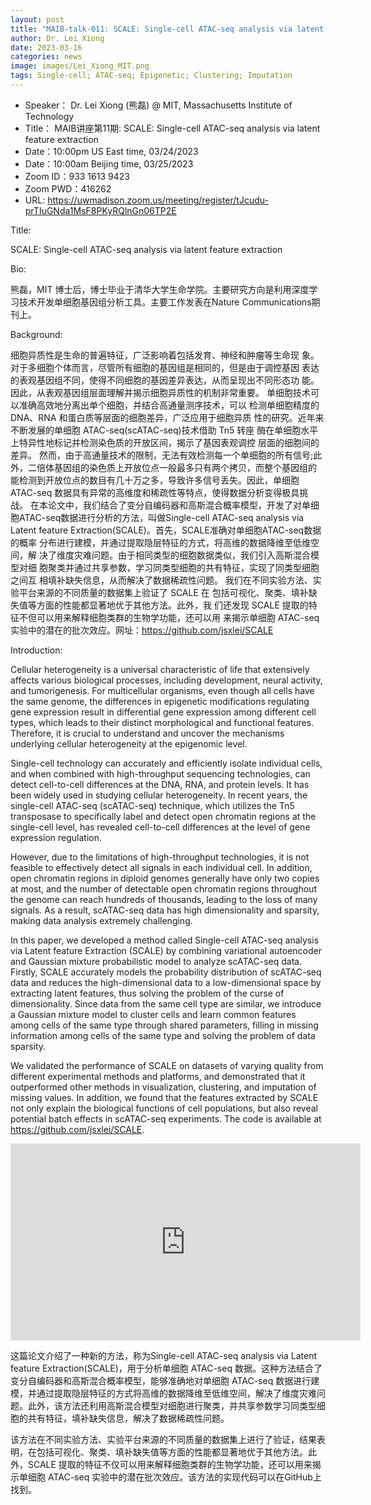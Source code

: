 ```yaml
---
layout: post
title: "MAIB-talk-011: SCALE: Single-cell ATAC-seq analysis via latent feature extraction"
author: Dr. Lei Xiong
date: 2023-03-16
categories: news
image: images/Lei_Xiong_MIT.png
tags: Single-cell; ATAC-seq; Epigenetic; Clustering; Imputation
---
```


- Speaker： Dr. Lei Xiong (熊磊) @ MIT, Massachusetts Institute of Technology
- Title： MAIB讲座第11期: SCALE: Single-cell ATAC-seq analysis via latent feature extraction
- Date：10:00pm US East time, 03/24/2023
- Date：10:00am Beijing time, 03/25/2023
- Zoom  ID：933 1613 9423
- Zoom PWD：416262
- URL: https://uwmadison.zoom.us/meeting/register/tJcudu-prTIuGNda1MsF8PKyRQlnGn06TP2E

Title: 

SCALE: Single-cell ATAC-seq analysis via latent feature extraction

Bio: 

熊磊，MIT 博士后，博士毕业于清华大学生命学院。主要研究方向是利用深度学习技术开发单细胞基因组分析工具。主要工作发表在Nature Communications期刊上。

Background:

细胞异质性是生命的普遍特征，广泛影响着包括发育、神经和肿瘤等生命现 象。对于多细胞个体而言，尽管所有细胞的基因组是相同的，但是由于调控基因 表达的表观基因组不同，使得不同细胞的基因差异表达，从而呈现出不同形态功 能。因此，从表观基因组层面理解并揭示细胞异质性的机制非常重要。
单细胞技术可以准确高效地分离出单个细胞，并结合高通量测序技术，可以 检测单细胞精度的 DNA、RNA 和蛋白质等层面的细胞差异，广泛应用于细胞异质 性的研究。近年来不断发展的单细胞 ATAC-seq(scATAC-seq)技术借助 Tn5 转座 酶在单细胞水平上特异性地标记并检测染色质的开放区间，揭示了基因表观调控 层面的细胞间的差异。
然而，由于高通量技术的限制，无法有效检测每一个单细胞的所有信号;此 外，二倍体基因组的染色质上开放位点一般最多只有两个拷贝，而整个基因组的 能检测到开放位点的数目有几十万之多，导致许多信号丢失。因此，单细胞 ATAC-seq 数据具有异常的高维度和稀疏性等特点，使得数据分析变得极具挑战。
在本论文中，我们结合了变分自编码器和高斯混合概率模型，开发了对单细 胞ATAC-seq数据进行分析的方法，叫做Single-cell ATAC-seq analysis via Latent feature Extraction(SCALE)。首先，SCALE准确对单细胞ATAC-seq数据的概率 分布进行建模，并通过提取隐层特征的方式，将高维的数据降维至低维空间，解 决了维度灾难问题。由于相同类型的细胞数据类似，我们引入高斯混合模型对细 胞聚类并通过共享参数，学习同类型细胞的共有特征，实现了同类型细胞之间互 相填补缺失信息，从而解决了数据稀疏性问题。
我们在不同实验方法、实验平台来源的不同质量的数据集上验证了 SCALE 在 包括可视化、聚类、填补缺失值等方面的性能都显著地优于其他方法。此外，我 们还发现 SCALE 提取的特征不但可以用来解释细胞类群的生物学功能，还可以用 来揭示单细胞 ATAC-seq 实验中的潜在的批次效应。网址：https://github.com/jsxlei/SCALE

Introduction:

Cellular heterogeneity is a universal characteristic of life that extensively affects various biological processes, including development, neural activity, and tumorigenesis. For multicellular organisms, even though all cells have the same genome, the differences in epigenetic modifications regulating gene expression result in differential gene expression among different cell types, which leads to their distinct morphological and functional features. Therefore, it is crucial to understand and uncover the mechanisms underlying cellular heterogeneity at the epigenomic level.

Single-cell technology can accurately and efficiently isolate individual cells, and when combined with high-throughput sequencing technologies, can detect cell-to-cell differences at the DNA, RNA, and protein levels. It has been widely used in studying cellular heterogeneity. In recent years, the single-cell ATAC-seq (scATAC-seq) technique, which utilizes the Tn5 transposase to specifically label and detect open chromatin regions at the single-cell level, has revealed cell-to-cell differences at the level of gene expression regulation.

However, due to the limitations of high-throughput technologies, it is not feasible to effectively detect all signals in each individual cell. In addition, open chromatin regions in diploid genomes generally have only two copies at most, and the number of detectable open chromatin regions throughout the genome can reach hundreds of thousands, leading to the loss of many signals. As a result, scATAC-seq data has high dimensionality and sparsity, making data analysis extremely challenging.

In this paper, we developed a method called Single-cell ATAC-seq analysis via Latent feature Extraction (SCALE) by combining variational autoencoder and Gaussian mixture probabilistic model to analyze scATAC-seq data. Firstly, SCALE accurately models the probability distribution of scATAC-seq data and reduces the high-dimensional data to a low-dimensional space by extracting latent features, thus solving the problem of the curse of dimensionality. Since data from the same cell type are similar, we introduce a Gaussian mixture model to cluster cells and learn common features among cells of the same type through shared parameters, filling in missing information among cells of the same type and solving the problem of data sparsity.

We validated the performance of SCALE on datasets of varying quality from different experimental methods and platforms, and demonstrated that it outperformed other methods in visualization, clustering, and imputation of missing values. In addition, we found that the features extracted by SCALE not only explain the biological functions of cell populations, but also reveal potential batch effects in scATAC-seq experiments. The code is available at https://github.com/jsxlei/SCALE.


<p align="center">
<iframe width="560" height="315" src="https://www.youtube.com/embed/7NWBLuok8nk" title="YouTube video player" frameborder="0" allow="accelerometer; autoplay; clipboard-write; encrypted-media; gyroscope; picture-in-picture" allowfullscreen></iframe>
</p>

这篇论文介绍了一种新的方法，称为Single-cell ATAC-seq analysis via Latent feature Extraction(SCALE)，用于分析单细胞 ATAC-seq 数据。这种方法结合了变分自编码器和高斯混合概率模型，能够准确地对单细胞 ATAC-seq 数据进行建模，并通过提取隐层特征的方式将高维的数据降维至低维空间，解决了维度灾难问题。此外，该方法还利用高斯混合模型对细胞进行聚类，并共享参数学习同类型细胞的共有特征，填补缺失信息，解决了数据稀疏性问题。

该方法在不同实验方法、实验平台来源的不同质量的数据集上进行了验证，结果表明，在包括可视化、聚类、填补缺失值等方面的性能都显著地优于其他方法。此外，SCALE 提取的特征不仅可以用来解释细胞类群的生物学功能，还可以用来揭示单细胞 ATAC-seq 实验中的潜在批次效应。该方法的实现代码可以在GitHub上找到。